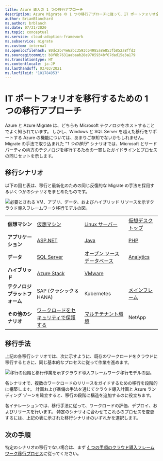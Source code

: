 ```yaml
---
title: Azure 導入の 1 つの移行アプローチ
description: Azure Migrate の 1 つの移行アプローチに従って、IT ポートフォリオ全体を移行し、最新化します。
author: BrianBlanchard
ms.author: brblanch
ms.date: 07/21/2020
ms.topic: conceptual
ms.service: cloud-adoption-framework
ms.subservice: migrate
ms.custom: internal
ms.openlocfilehash: 80dc2b74e6abc3593c64985a8e853fb852a8ffd3
ms.sourcegitcommit: b8f8b7631aabaab28e9705934bf67dad15e3a179
ms.translationtype: HT
ms.contentlocale: ja-JP
ms.lasthandoff: 03/03/2021
ms.locfileid: "101784953"
---
```

<!-- docutune:ignore "One Migration" -->
<!-- cSpell:ignore HANA -->

# <a name="the-one-migration-approach-to-migrating-the-it-portfolio"></a>IT ポートフォリオを移行するための 1 つの移行アプローチ

Azure と Azure Migrate は、どちらも Microsoft テクノロジをホストすることでよく知られています。 しかし、Windows と SQL Server を超えた移行をサポートする Azure の機能については、あまりご存知でないかもしれません。 Migrate の手法で取り込まれた "_1 つの移行_" シナリオでは、Microsoft とサードパーティの両方のテクノロジを移行するための一貫したガイドラインとプロセスの同じセットを示します。

## <a name="migration-scenarios"></a>移行シナリオ

以下の図と表は、移行と最新化のための同じ反復的な Migrate の手法を採用するいくつかのシナリオをまとめたものです。

![必要とされる VM、アプリ、データ、およびハイブリッド リソースを示すクラウド導入フレームワーク移行モデルの図。](../_images/migrate/one-migrate.png)

| | | | |
|---------|---------|---------|---------|
| **仮想マシン** | [仮想マシン](../migrate/azure-best-practices/contoso-migration-rehost-vm.md) | [Linux サーバー](../migrate/azure-best-practices/contoso-migration-rehost-linux-vm.md) | [仮想デスクトップ](./wvd/index.md) |
| **アプリケーション** | [ASP.NET](../migrate/azure-best-practices/contoso-migration-refactor-web-app-sql.md) | [Java](/azure/java/migration-overview?toc=/azure/cloud-adoption-framework/toc.json&bc=/azure/cloud-adoption-framework/_bread/toc.json) | [PHP](../migrate/azure-best-practices/contoso-migration-refactor-linux-app-service-mysql.md) |
| **データ** | [SQL Server](../migrate/azure-best-practices/contoso-migration-rehost-vm-sql-managed-instance.md) | [オープン ソース データベース](../migrate/azure-best-practices/sql-migration.md) | [Analytics](../migrate/azure-best-practices/analytics/analytics-solutions-overview.md) |
| **ハイブリッド** | [Azure Stack](./azure-stack/index.md) | [VMware](../migrate/azure-best-practices/vmware-host.md) | |
| **テクノロジ プラットフォーム** | SAP (クラシック & HANA) | Kubernetes | [メインフレーム](../infrastructure/mainframe-migration/index.md) |
| **その他のシナリオ** | [ワークロードをセキュリティで保護する](../migrate/azure-best-practices/migrate-best-practices-security-management.md) | [マルチテナント環境](/azure/lighthouse/how-to/migration-at-scale?bc=/azure/cloud-adoption-framework/_bread/toc.json&toc=/azure/cloud-adoption-framework/toc.json) | NetApp |

## <a name="migrate-methodology"></a>移行手法

上記の各移行シナリオでは、次に示すように、既存のワークロードをクラウドに移行するときに、同じ基本的なプロセスに従って作業を進めます。

![移行の段階と移行作業を示すクラウド導入フレームワーク移行モデルの図。](../_images/migrate/methodology.png)

各シナリオで、複数のワークロードのリリースをガイドするための移行を段階的に構築します。 計画および準備の手法を通じてクラウド導入計画と Azure ランディング ゾーンを確立すると、移行の段階に構造を追加するのに役立ちます。

各イテレーションでは、移行手法に従って、ワークロードの評価、デプロイ、およびリリースを行います。 特定のシナリオに合わせてこれらのプロセスを変更するには、上記の表に示された移行シナリオのいずれかを選択します。

## <a name="next-steps"></a>次の手順

特定のシナリオの移行でない場合は、まず [4 つの手順のクラウド導入フレームワーク移行プロセス](../migrate/index.md)に従ってください。
